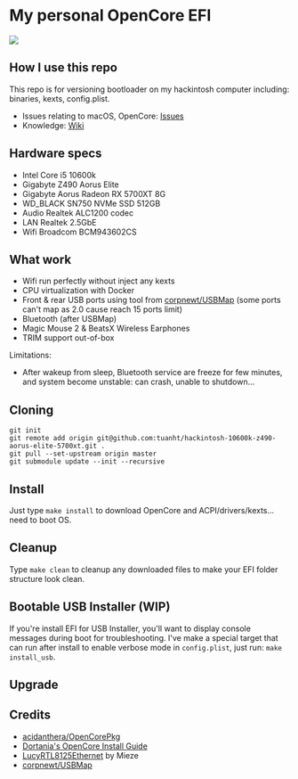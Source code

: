 # My personal OpenCore EFI

![](screenshots/2021-10-26.png)

## How I use this repo

This repo is for versioning bootloader on my hackintosh computer including: binaries, kexts, config.plist.

- Issues relating to macOS, OpenCore: [Issues](https://github.com/tuanht/hackintosh-10600k-z490-aorus-elite-5700xt/issues)
- Knowledge: [Wiki](https://github.com/tuanht/hackintosh-10600k-z490-aorus-elite-5700xt/wiki)

## Hardware specs

- Intel Core i5 10600k
- Gigabyte Z490 Aorus Elite
- Gigabyte Aorus Radeon RX 5700XT 8G
- WD_BLACK SN750 NVMe SSD 512GB
- Audio Realtek ALC1200 codec
- LAN Realtek 2.5GbE
- Wifi Broadcom BCM943602CS

## What work

- Wifi run perfectly without inject any kexts
- CPU virtualization with Docker
- Front & rear USB ports using tool from [corpnewt/USBMap](https://github.com/corpnewt/USBMap) (some ports can't map as 2.0 cause reach 15 ports limit)
- Bluetooth (after USBMap)
- Magic Mouse 2 & BeatsX Wireless Earphones
- TRIM support out-of-box

Limitations:
- After wakeup from sleep, Bluetooth service are freeze for few minutes, and system become unstable: can crash, unable to shutdown...

## Cloning

```shell
git init
git remote add origin git@github.com:tuanht/hackintosh-10600k-z490-aorus-elite-5700xt.git .
git pull --set-upstream origin master
git submodule update --init --recursive
```

## Install

Just type `make install` to download OpenCore and ACPI/drivers/kexts... need to boot OS.

## Cleanup

Type `make clean` to cleanup any downloaded files to make your EFI folder structure look clean.

## Bootable USB Installer (WIP)

If you're install EFI for USB Installer, you'll want to display console messages during boot for troubleshooting. I've make a special target that can run after install to enable verbose mode in `config.plist`, just run: `make install_usb`.

## Upgrade

## Credits

- [acidanthera/OpenCorePkg](https://github.com/acidanthera/OpenCorePkg)
- [Dortania's OpenCore Install Guide](https://dortania-github-io.thrrip.space/OpenCore-Install-Guide/)
- [LucyRTL8125Ethernet](https://www.insanelymac.com/forum/files/file/1004-lucyrtl8125ethernet/) by Mieze
- [corpnewt/USBMap](https://github.com/corpnewt/USBMap)
